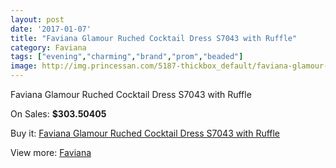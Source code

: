```yaml
---
layout: post
date: '2017-01-07'
title: "Faviana Glamour Ruched Cocktail Dress S7043 with Ruffle"
category: Faviana
tags: ["evening","charming","brand","prom","beaded"]
image: http://img.princessan.com/5187-thickbox_default/faviana-glamour-ruched-cocktail-dress-s7043-with-ruffle.jpg
---
```

Faviana Glamour Ruched Cocktail Dress S7043 with Ruffle

On Sales: **$303.50405**
<a href="https://www.princessan.com/en/faviana/2414-faviana-glamour-ruched-cocktail-dress-s7043-with-ruffle.html"><amp-img layout="responsive" width="600" height="600" src="//img.princessan.com/5187-thickbox_default/faviana-glamour-ruched-cocktail-dress-s7043-with-ruffle.jpg" alt="Faviana Glamour Ruched Cocktail Dress S7043 with Ruffle 0" /></a>
<a href="https://www.princessan.com/en/faviana/2414-faviana-glamour-ruched-cocktail-dress-s7043-with-ruffle.html"><amp-img layout="responsive" width="600" height="600" src="//img.princessan.com/5188-thickbox_default/faviana-glamour-ruched-cocktail-dress-s7043-with-ruffle.jpg" alt="Faviana Glamour Ruched Cocktail Dress S7043 with Ruffle 1" /></a>

Buy it: [Faviana Glamour Ruched Cocktail Dress S7043 with Ruffle](https://www.princessan.com/en/faviana/2414-faviana-glamour-ruched-cocktail-dress-s7043-with-ruffle.html "Faviana Glamour Ruched Cocktail Dress S7043 with Ruffle")

View more: [Faviana](https://www.princessan.com/en/19-faviana "Faviana")